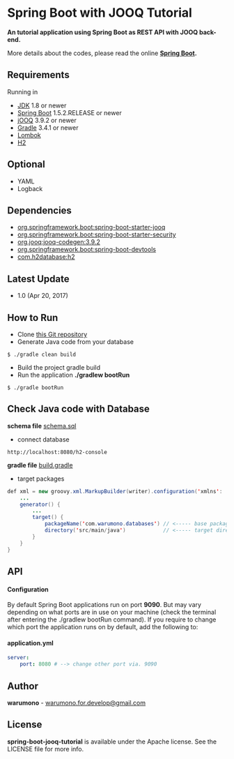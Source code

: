 # Spring Boot with JOOQ Tutorial
**An tutorial application using Spring Boot as REST API with JOOQ back-end.**

More details about the codes, please read the online **[Spring Boot](https://projects.spring.io/spring-boot).**

Requirements
------
Running in
+ [JDK](http://www.oracle.com/technetwork/java/javase/downloads/index.html) 1.8 or newer
+ [Spring Boot](https://github.com/spring-projects/spring-boot) 1.5.2.RELEASE or newer
+ [jOOQ](https://www.jooq.org) 3.9.2 or newer
+ [Gradle](https://github.com/gradle/gradle) 3.4.1 or newer
+ [Lombok](https://projectlombok.org)
+ [H2](http://www.h2database.com/html/main.html)

Optional
------
+ YAML
+ Logback

Dependencies
------
+ [org.springframework.boot:spring-boot-starter-jooq](https://mvnrepository.com/artifact/org.springframework.boot/spring-boot-starter-jooq)
+ [org.springframework.boot:spring-boot-starter-security](https://mvnrepository.com/artifact/org.springframework.boot/spring-boot-starter-security)
+ [org.jooq:jooq-codegen:3.9.2](https://mvnrepository.com/artifact/org.jooq/jooq-codegen)
+ [org.springframework.boot:spring-boot-devtools](https://mvnrepository.com/artifact/org.springframework.boot/spring-boot-devtools)
+ [com.h2database:h2](https://mvnrepository.com/artifact/com.h2database/h2)

Latest Update
------
+ 1.0 (Apr 20, 2017)

How to Run
------
+ Clone [this Git repository](https://github.com/warumono-for-develop/spring-boot-jooq-tutorial)
+ Generate Java code from your database
```command
$ ./gradle clean build
```
+ Build the project gradle build
+ Run the application **./gradlew bootRun**
```command
$ ./gradle bootRun
```

Check Java code with Database
------
**schema file**
[schema.sql](https://github.com/warumono-for-develop/spring-boot-jooq-tutorial/blob/master/SpringBootJooqTutorial/src/main/resources/schema.sql)
+ connect database
```url
http://localhost:8080/h2-console
```

**gradle file**
[build.gradle](https://github.com/warumono-for-develop/spring-boot-jooq-tutorial/blob/master/SpringBootJooqTutorial/build.gradle)
+ target packages
```java
def xml = new groovy.xml.MarkupBuilder(writer).configuration('xmlns': 'http://www.jooq.org/xsd/jooq-codegen-3.9.2.xsd') {
	...
	generator() {
		...
		target() {
			packageName('com.warumono.databases') // <----- base package path
			directory('src/main/java')            // <----- target directory path
		}
	}
}
```

API
------
#### Configuration
By default Spring Boot applications run on port **9090**.
But may vary depending on what ports are in use on your machine (check the terminal after entering the ./gradlew bootRun command).
If you require to change which port the application runs on by default, add the following to:

#### application.yml
```yml
server:
    port: 8080 # --> change other port via. 9090
```

Author
------
**warumono** - <warumono.for.develop@gmail.com>

License
------
**spring-boot-jooq-tutorial** is available under the Apache license. See the LICENSE file for more info.
